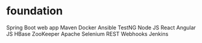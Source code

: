 # foundation
Spring Boot web app
Maven
Docker
Ansible
TestNG
Node JS
React
Angular JS
HBase
ZooKeeper
Apache
Selenium
REST
Webhooks
Jenkins
